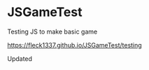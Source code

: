 # JSGameTest
Testing JS to make basic game

https://fleck1337.github.io/JSGameTest/testing

Updated
